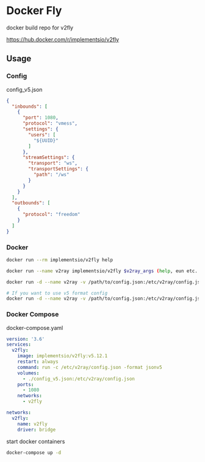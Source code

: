 # Docker Fly

docker build repo for v2fly

https://hub.docker.com/r/implementsio/v2fly

## Usage

### Config

config_v5.json

```json
{
  "inbounds": [
    {
      "port": 1080,
      "protocol": "vmess",
      "settings": {
        "users": [
          "${UUID}"
        ]
      },
      "streamSettings": {
        "transport": "ws",
        "transportSettings": {
          "path": "/ws"
        }
      }
    }
  ],
  "outbounds": [
    {
      "protocol": "freedom"
    }
  ]
}
```

### Docker

```bash
docker run --rm implementsio/v2fly help

docker run --name v2ray implementsio/v2fly $v2ray_args (help, eun etc...)

docker run -d --name v2ray -v /path/to/config.json:/etc/v2ray/config.json -p 10086:10086 implementsio/v2fly run -c /etc/v2ray/config.json 

# If you want to use v5 format config
docker run -d --name v2ray -v /path/to/config.json:/etc/v2ray/config.json -p 10086:10086 implementsio/v2fly run -c /etc/v2ray/config.json -format jsonv5
```

### Docker Compose

docker-compose.yaml

```yaml
version: '3.6'
services:
  v2fly:
    image: implementsio/v2fly:v5.12.1
    restart: always    
    command: run -c /etc/v2ray/config.json -format jsonv5
    volumes:
      - ./config_v5.json:/etc/v2ray/config.json
    ports:
      - 1080
    networks:
      - v2fly

networks:
  v2fly:
    name: v2fly
    driver: bridge
```

start docker containers

```bash
docker-compose up -d
```
